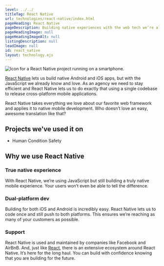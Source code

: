 ```yaml
---
level: ../../
titleTag: React Native
url: technologies/react-native/index.html
pageHeading: React Native
pageDescription: Building native experiences with the web tech we’re already experts in.
pageHeadingImage: null
pageHeadingImageAlt: null
listingDescription: null
leadImage: null
id: react_native
layout: technology.ejs
---
```


<div class="services--container-image right">
  <img src="../../images/technology-icons/react-native-icon.svg" alt="Icon for a React Native project running on a smartphone." />
</div>

<p><a href="https://facebook.github.io/react-native/">React Native</a> lets us build native Android and iOS apps, but with the JavaScript we already know and love. As an agency we need to stay efficient and React Native lets us to do exactly that using a single codebase to release cross-platform mobile applications.</p>

<p>React Native takes everything we love about our favorite web framework and applies it to native mobile development. Who doesn’t love an easy, awesome translation like that?</p>

<h2 class="text-heading-two">Projects we've used it on</h2>

<ul>
  <li>Human Condition Safety</li>
</ul>

<h2 class="text-heading-two">Why we use React Native</h2>

<h3 class="text-heading-three">True native experience</h3>

<p>With React Native, we’re using JavaScript but still building a truly native mobile experience. Your users won’t even be able to tell the difference.</p>

<h3 class="text-heading-three">Dual-platform dev</h3>

<p>Building for both iOS and Android is incredibly easy. React Native lets us to code once and still push to both platforms. This ensures we’re reaching as many of your customers as possible.</p>

<h3 class="text-heading-three">Support</h3>

<p>React Native is used and maintained by companies like Facebook and AirBnB. And, just like <a href="https://facebook.github.io/react/">React</a>, there is an extensive ecosystem around React Native. It’s here for the long haul. You can build with confidence knowing that you are building for the future.</p>